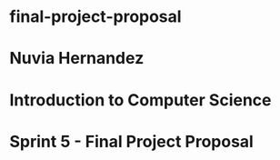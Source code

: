 # final-project-proposal
# Nuvia Hernandez
# Introduction to Computer Science 
# Sprint 5 - Final Project Proposal
